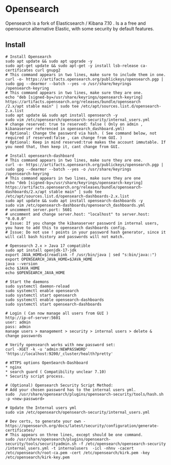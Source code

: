 Opensearch
==========

Opensearch is a fork of Elasticsearch / Kibana 7.10 . Is a a free and opensource alternative Elastic, with some security by default features. 

Install
-------

    # Install Opensearch
    sudo apt update && sudo apt upgrade -y
    sudo apt-get update && sudo apt-get -y install lsb-release ca-certificates curl gnupg2
    # This command appears in two lines, make sure to include them in one.
    curl -o- https://artifacts.opensearch.org/publickeys/opensearch.pgp | sudo gpg --dearmor --batch --yes -o /usr/share/keyrings 
    /opensearch-keyring
    # This command appears in two lines, make sure they are one. 
    echo "deb [signed-by=/usr/share/keyrings/opensearch-keyring] https://artifacts.opensearch.org/releases/bundle/opensearch  
    /2.x/apt stable main" | sudo tee /etc/apt/sources.list.d/opensearch-2.x.list
    sudo apt update && sudo apt install opensearch -y 
    sudo vim /etc/opensearch/opensearch-security/internal_users.yml
    # change reserved: true to reserved: false ( Only on admin , kibanaserver referenced in opensearch_dashboard.yml)
    # Optional: Change the password via hash. ( See command below, not required if reserved:false , can change from GUI. )
    # Optional: Keep in mind reserved:true makes the account immutable. If you need that, then keep it, cant change from GUI.
    
    # Install opensearch-dashboard
    # This command appears in two lines, make sure they are one. 
    curl -o- https://artifacts.opensearch.org/publickeys/opensearch.pgp | sudo gpg --dearmor --batch --yes -o /usr/share/keyrings 
    /opensearch-keyring
    # This command appears in two lines, make sure they are one
    echo "deb [signed-by=/usr/share/keyrings/opensearch-keyring] https://artifacts.opensearch.org/releases/bundle/opensearch- 
    dashboards/2.x/apt stable main" | sudo tee /etc/apt/sources.list.d/opensearch-dashboards-2.x.list
    sudo apt update && sudo apt install opensearch-dashboards -y 
    sudo vim /etc/opensearch-dashboards/opensearch_dashboards.yml
    # uncomment server.port: 5601 
    # uncomment and change server.host: "localhost" to server.host: "0.0.0.0"
    # Issue: If you change the kibanaserver password in internal users, you have to add this to opensearch dashboards config.
    # Issue: Do not use ! points in your password hash generator, since it will call bash history and passwords will not match. 

    # Opensearch 2.x > Java 17 compatible
    sudo apt install openjdk-17-jdk 
    export JAVA_HOME=$(readlink -f /usr/bin/java | sed "s:bin/java::") 
    export OPENSEARCH_JAVA_HOME=$JAVA_HOME 
    java --version 
    echo $JAVA_HOME  
    echo $OPENSEARCH_JAVA_HOME 

    # Start the daemons
    sudo systemctl daemon-reload
    sudo systemctl enable opensearch
    sudo systemctl start opensearch
    sudo systemctl enable opensearch-dashboards
    sudo systemctl start opensearch-dashboards

    # Login ( Can now manage all users from GUI ) 
    http://ip-of-server:5601
    user: admin
    pass: admin
    manage users > management > security > internal users > delete & change passwords

    # Verify opensearch works with new password set:
    curl -XGET -k -u 'admin:NEWPASSWORD' 'https://localhost:9200/_cluster/health?pretty'

    # HTTPS options OpenSearch-Dashboard
    * nginx
    * search guard ( Compatibility unclear 7.10) 
    * Security script process.

    # (Optional) Opensearch Security Script Method:
    # Add your chosen password has to the internal users yml.
    sudo  /usr/share/opensearch/plugins/opensearch-security/tools/hash.sh -p <new-password>

    # Update the Internal users yml
    sudo vim /etc/opensearch/opensearch-security/internal_users.yml

    # Dev certs, to generate your own - https://opensearch.org/docs/latest/security/configuration/generate-certificates/
    # This appears on three lines, except should be one command. 
    sudo /usr/share/opensearch/plugins/opensearch-security/tools/securityadmin.sh -f /etc/opensearch/opensearch-security 
    /internal_users.yml -t internalusers  -icl -nhnv -cacert /etc/opensearch/root-ca.pem -cert /etc/opensearch/kirk.pem -key 
    /etc/opensearch/kirk-key.pem